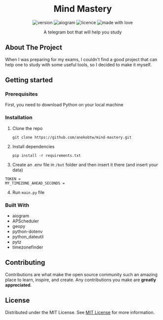                          
<br/>
<div align="center">

<h1 align="center">Mind Mastery</h1>

 ![version](https://img.shields.io/badge/Project_version-NA-blue)
 ![aiogram](https://img.shields.io/badge/aiogram-3.x-blue)
 ![licence](https://img.shields.io/badge/License-MIT-green)
 ![made with love](https://img.shields.io/badge/Made_with-Love-red)
 
<p align="center">
A telegram bot that will help you study
</p>

</div>

 ## About The Project
When I was preparing for my exams, I couldn't find a good project that can help one to study with some useful tools, so I decided to make it myself.

## Getting started
 ### Prerequisites
First, you need to download Python on your local machine
 
 ### Installation
1. Clone the repo
   ```
   git clone https://github.com/anekobtw/mind-mastery.git
   ```
2. Install dependencies
   ```
   pip install -r requirements.txt
   ```
3. Create an .env file in `/bot` folder and then insert it there (and insert your data)
  ```
  TOKEN = 
  MY_TIMEZONE_AHEAD_SECONDS = 
  ```
4. Run `main.py` file

 ### Built With
- aiogram
- APScheduler
- geopy
- python-dotenv
- python_dateutil
- pytz
- timezonefinder

## Contributing
Contributions are what make the open source community such an amazing place to learn, inspire, and create. Any contributions you make are **greatly appreciated**.

 ## License
Distributed under the MIT License. See [MIT License](https://opensource.org/licenses/MIT) for more information.
